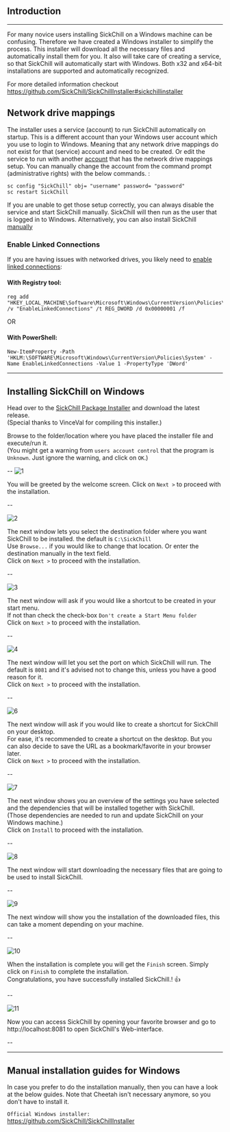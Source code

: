 ## Introduction

---

For many novice users installing SickChill on a Windows machine can be confusing.
Therefore we have created a Windows installer to simplify the process. This installer will download all the necessary files and automatically install them for you.
It also will take care of creating a service, so that SickChill will automatically start with Windows.
Both x32 and x64-bit installations are supported and automatically recognized.

For more detailed information checkout https://github.com/SickChill/SickChillInstaller#sickchillinstaller

## Network drive mappings

The installer uses a service (account) to run SickChill automatically on startup. This is a different account than your Windows user account which you use to login to Windows. Meaning that any network drive mappings do not exist for that (service) account and need to be created.
Or edit the service to run with another [account](https://technet.microsoft.com/en-us/library/cc755249.aspx) that has the network drive mappings setup.
You can manually change the account from the command prompt (administrative rights) with the below commands. :

```
sc config "SickChill" obj= "username" password= "password"
sc restart SickChill
```

If you are unable to get those setup correctly, you can always disable the service and start SickChill manually. SickChill will then run as the user that is logged in to Windows. Alternatively, you can also install SickChill [manually](https://github.com/SickChill/SickChill/wiki/SickChill-Windows-Installer#manual-installation-guides-for-windows)

### Enable Linked Connections
If you are having issues with networked drives, you likely need to [enable linked connections](https://learn.microsoft.com/en-us/troubleshoot/windows-client/networking/mapped-drives-not-available-from-elevated-command):

#### With Registry tool:
```
reg add "HKEY_LOCAL_MACHINE\Software\Microsoft\Windows\CurrentVersion\Policies\System" /v "EnableLinkedConnections" /t REG_DWORD /d 0x00000001 /f
```
OR

#### With PowerShell:
```
New-ItemProperty -Path 'HKLM:\SOFTWARE\Microsoft\Windows\CurrentVersion\Policies\System' -Name EnableLinkedConnections -Value 1 -PropertyType 'DWord'
```

---

## Installing SickChill on Windows

Head over to the [SickChill Package Installer](https://github.com/SickChill/SickChillInstaller/releases) and download the latest release.  
(Special thanks to VinceVal for compiling this installer.)

Browse to the folder/location where you have placed the installer file and execute/run it.  
(You might get a warning from `users account control` that the program is `Unknown`. Just ignore the warning, and click on `OK`.)

--
![1](https://user-images.githubusercontent.com/11801385/273109083-6e0a34e3-14b0-413a-b0ed-77a85af0e31f.PNG)

You will be greeted by the welcome screen.
Click on `Next >` to proceed with the installation.

--

![2](https://user-images.githubusercontent.com/11801385/273109115-3d5e8c6c-2633-4d1d-80b2-ff0ab055f9b0.PNG)

The next window lets you select the destination folder where you want SickChill to be installed. the default is `C:\SickChill`  
Use `Browse...` if you would like to change that location. Or enter the destination manually in the text field.  
Click on `Next >` to proceed with the installation.

--

![3](https://user-images.githubusercontent.com/11801385/273109122-92b0ebf3-63aa-4e36-bd74-6d01f57ae574.PNG)

The next window will ask if you would like a shortcut to be created in your start menu.  
If not than check the check-box `Don't create a Start Menu folder`  
Click on `Next >` to proceed with the installation.

--

![4](https://user-images.githubusercontent.com/11801385/273109131-cb595a4f-0831-4d9f-9bd6-77d20a577750.PNG)

The next window will let you set the port on which SickChill will run. The default is `8081` and it's advised not to change this, unless you have a good reason for it.  
Click on `Next >` to proceed with the installation.

--

![6](https://user-images.githubusercontent.com/11801385/273109144-8d0f2c47-aeb0-4ac2-aeca-d6a03ae33a93.PNG)

The next window will ask if you would like to create a shortcut for SickChill on your desktop.  
For ease, it's recommended to create a shortcut on the desktop. But you can also decide to save the URL as a bookmark/favorite in your browser later.  
Click on `Next >` to proceed with the installation.

--

![7](https://user-images.githubusercontent.com/11801385/273109157-6f960494-e97f-4172-979f-1e4cb3bdaacb.PNG)

The next window shows you an overview of the settings you have selected and the dependencies that will be installed together with SickChill.  
(Those dependencies are needed to run and update SickChill on your Windows machine.)  
Click on `Install` to proceed with the installation.

--

![8](https://user-images.githubusercontent.com/11801385/273109166-806fb2f0-e484-4750-9b19-b109c446b55b.PNG)

The next window will start downloading the necessary files that are going to be used to install SickChill.

--

![9](https://user-images.githubusercontent.com/11801385/273109180-4a8b9447-85de-4795-be56-25825cb2974e.PNG)

The next window will show you the installation of the downloaded files, this can take a moment depending on your machine.

--

![10](https://user-images.githubusercontent.com/11801385/273109197-79a41fc3-d759-4787-8569-783598f6b889.PNG)

When the installation is complete you will get the `Finish` screen. Simply click on `Finish` to complete the installation.  
Congratulations, you have successfully installed SickChill.! :+1:

--

![11](https://user-images.githubusercontent.com/11801385/273109209-d3c253e8-2534-4a78-a261-88f8d6bfb107.PNG)

Now you can access SickChill by opening your favorite browser and go to http://localhost:8081 to open SickChill's Web-interface.

--

---

## Manual installation guides for Windows

In case you prefer to do the installation manually, then you can have a look at the below guides. Note that Cheetah isn't necessary anymore, so you don't have to install it.

`Official Windows installer:`  
https://github.com/SickChill/SickChillInstaller
